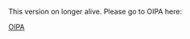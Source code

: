 This version on longer alive. Please go to OIPA here:

<a href="https://github.com/zimmerman-zimmerman/OIPA" target="_blank">OIPA</a>
